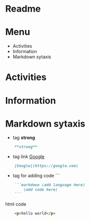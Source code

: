 # Readme

# Menu
- Activities
- Information
- Markdown sytaxis

# Activities
# Information
# Markdown sytaxis
- tag **strong** 
```markdown
    **strong**
```
- tag link [Google](https://google.com)
```markdown
    [Google](https://google.com)
```
- tag for adding code ``` 
```markdown
    ```markdown (add language here)
        (add code here)
    ```
```
html code
```html
    <p>hello world</p>    
```
